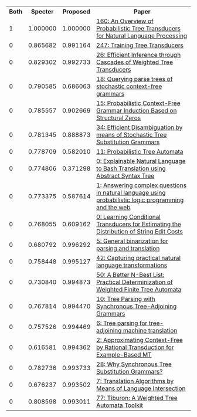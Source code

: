 <html><table><tr>
<th>Both</th>
<th>Specter</th>
<th>Proposed</th>
<th>Paper</th>
</tr>
<tr>
<td>1</td>
<td>1.000000</td>
<td>1.000000</td>
<td><a href="https://www.semanticscholar.org/paper/7b2db05be1c33636007c655b1fe7e3a2bd028e71">160: An Overview of Probabilistic Tree Transducers for Natural Language Processing</a></td>
</tr>
<tr>
<td>0</td>
<td>0.865682</td>
<td>0.991164</td>
<td><a href="https://www.semanticscholar.org/paper/06f9c65478bb9231418a409d1ce5b9150e125a50">247: Training Tree Transducers</a></td>
</tr>
<tr>
<td>0</td>
<td>0.829302</td>
<td>0.992733</td>
<td><a href="https://www.semanticscholar.org/paper/c70b6fa3af919720c80f3cb2610fb943904a97ca">26: Efficient Inference through Cascades of Weighted Tree Transducers</a></td>
</tr>
<tr>
<td>0</td>
<td>0.790585</td>
<td>0.686063</td>
<td><a href="https://www.semanticscholar.org/paper/d81f3143f907231cbbf84bb0ad0d9d7b5797912a">18: Querying parse trees of stochastic context-free grammars</a></td>
</tr>
<tr>
<td>0</td>
<td>0.785557</td>
<td>0.902669</td>
<td><a href="https://www.semanticscholar.org/paper/996b5cf724a5151b1fb14da2de8544ded7974b50">15: Probabilistic Context-Free Grammar Induction Based on Structural Zeros</a></td>
</tr>
<tr>
<td>0</td>
<td>0.781345</td>
<td>0.888873</td>
<td><a href="https://www.semanticscholar.org/paper/61b0da0cf405ad84ed1fcf2cde7076516084d774">34: Efficient Disambiguation by means of Stochastic Tree Substitution Grammars</a></td>
</tr>
<tr>
<td>0</td>
<td>0.778709</td>
<td>0.582010</td>
<td><a href="https://www.semanticscholar.org/paper/e939924e7749cc5b3f9f8bc093f0da98a3d1a45e">11: Probabilistic Tree Automata</a></td>
</tr>
<tr>
<td>0</td>
<td>0.774806</td>
<td>0.371298</td>
<td><a href="https://www.semanticscholar.org/paper/6fe61d77b8a4a090899867b79e32efd658f848e7">0: Explainable Natural Language to Bash Translation using Abstract Syntax Tree</a></td>
</tr>
<tr>
<td>0</td>
<td>0.773375</td>
<td>0.587614</td>
<td><a href="https://www.semanticscholar.org/paper/da3a781e08f6c6c66fa86b1f0f6680820526c620">1: Answering complex questions in natural language using probabilistic logic programming and the web</a></td>
</tr>
<tr>
<td>0</td>
<td>0.768055</td>
<td>0.609162</td>
<td><a href="https://www.semanticscholar.org/paper/3aa7f16e9f42d38d3c518d4544fe142f435692ce">0: Learning Conditional Transducers for Estimating the Distribution of String Edit Costs</a></td>
</tr>
<tr>
<td>0</td>
<td>0.680792</td>
<td>0.996292</td>
<td><a href="https://www.semanticscholar.org/paper/104cf66dbd15c548cd298ad0c42aa4d3756044fe">5: General binarization for parsing and translation</a></td>
</tr>
<tr>
<td>0</td>
<td>0.758448</td>
<td>0.995127</td>
<td><a href="https://www.semanticscholar.org/paper/d7b17671af923f7e6e13dc883fa7d782615612cc">42: Capturing practical natural language transformations</a></td>
</tr>
<tr>
<td>0</td>
<td>0.730840</td>
<td>0.994873</td>
<td><a href="https://www.semanticscholar.org/paper/3bb2b7e168705227df7b0d1923bb74a6dac629b5">50: A Better N-Best List: Practical Determinization of Weighted Finite Tree Automata</a></td>
</tr>
<tr>
<td>0</td>
<td>0.767814</td>
<td>0.994470</td>
<td><a href="https://www.semanticscholar.org/paper/413cd839984e925481113e42fbc823d21d8981ec">10: Tree Parsing with Synchronous Tree-Adjoining Grammars</a></td>
</tr>
<tr>
<td>0</td>
<td>0.757526</td>
<td>0.994469</td>
<td><a href="https://www.semanticscholar.org/paper/565682f0e3e0f493de790df6ee8beb1c88667ad3">6: Tree parsing for tree-adjoining machine translation</a></td>
</tr>
<tr>
<td>0</td>
<td>0.616581</td>
<td>0.994362</td>
<td><a href="https://www.semanticscholar.org/paper/ad10d167680f76f65dda52b0a07c0fdd85d7464c">2: Approximating Context-Free by Rational Transduction for Example-Based MT</a></td>
</tr>
<tr>
<td>0</td>
<td>0.782736</td>
<td>0.993733</td>
<td><a href="https://www.semanticscholar.org/paper/1a59f4cadb7b1efe3947323b1ce80e0da9eb6625">28: Why Synchronous Tree Substitution Grammars?</a></td>
</tr>
<tr>
<td>0</td>
<td>0.676237</td>
<td>0.993502</td>
<td><a href="https://www.semanticscholar.org/paper/6c37475a6bf69796fe6c7ae0058e5b1ad2cc5dfb">7: Translation Algorithms by Means of Language Intersection</a></td>
</tr>
<tr>
<td>0</td>
<td>0.808598</td>
<td>0.993011</td>
<td><a href="https://www.semanticscholar.org/paper/bc0c4a06815583503939928b7ef5826a885b5ee4">77: Tiburon: A Weighted Tree Automata Toolkit</a></td>
</tr>
</table></html>
